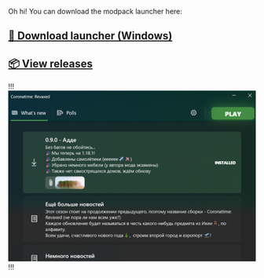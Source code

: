 Oh hi! You can download the modpack launcher here:

## [**🚀 Download launcher (Windows)**](https://github.com/Oqtavios/coronatime_revaxed/releases/download/launcher_build1/launcher.exe)
## [**📦 View releases**](https://github.com/Oqtavios/coronatime_revaxed/releases)

!!!
![Coronatime Revaxed launcher screenshot](/screenshot.png "Launcher screenshot")
!!!